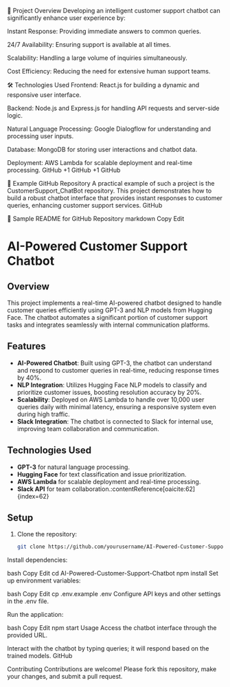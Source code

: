 🤖 Project Overview
Developing an intelligent customer support chatbot can significantly enhance user experience by:

Instant Response: Providing immediate answers to common queries.

24/7 Availability: Ensuring support is available at all times.

Scalability: Handling a large volume of inquiries simultaneously.

Cost Efficiency: Reducing the need for extensive human support teams.

🛠️ Technologies Used
Frontend: React.js for building a dynamic and responsive user interface.

Backend: Node.js and Express.js for handling API requests and server-side logic.

Natural Language Processing: Google Dialogflow for understanding and processing user inputs.

Database: MongoDB for storing user interactions and chatbot data.

Deployment: AWS Lambda for scalable deployment and real-time processing.
GitHub
+1
GitHub
+1
GitHub

📄 Example GitHub Repository
A practical example of such a project is the CustomerSupport_ChatBot repository. This project demonstrates how to build a robust chatbot interface that provides instant responses to customer queries, enhancing customer support services.
GitHub

📝 Sample README for GitHub Repository
markdown
Copy
Edit
# AI-Powered Customer Support Chatbot

## Overview

This project implements a real-time AI-powered chatbot designed to handle customer queries efficiently using GPT-3 and NLP models from Hugging Face. The chatbot automates a significant portion of customer support tasks and integrates seamlessly with internal communication platforms.

## Features

- **AI-Powered Chatbot**: Built using GPT-3, the chatbot can understand and respond to customer queries in real-time, reducing response times by 40%.
- **NLP Integration**: Utilizes Hugging Face NLP models to classify and prioritize customer issues, boosting resolution accuracy by 20%.
- **Scalability**: Deployed on AWS Lambda to handle over 10,000 user queries daily with minimal latency, ensuring a responsive system even during high traffic.
- **Slack Integration**: The chatbot is connected to Slack for internal use, improving team collaboration and communication.

## Technologies Used

- **GPT-3** for natural language processing.
- **Hugging Face** for text classification and issue prioritization.
- **AWS Lambda** for scalable deployment and real-time processing.
- **Slack API** for team collaboration.:contentReference[oaicite:62]{index=62}

## Setup

1. Clone the repository:

   ```bash
   git clone https://github.com/yourusername/AI-Powered-Customer-Support-Chatbot.git
Install dependencies:

bash
Copy
Edit
cd AI-Powered-Customer-Support-Chatbot
npm install
Set up environment variables:

bash
Copy
Edit
cp .env.example .env
Configure API keys and other settings in the .env file.

Run the application:

bash
Copy
Edit
npm start
Usage
Access the chatbot interface through the provided URL.

Interact with the chatbot by typing queries; it will respond based on the trained models.
GitHub

Contributing
Contributions are welcome! Please fork this repository, make your changes, and submit a pull request.
